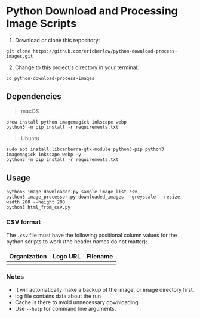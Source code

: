 # Python Download and Processing Image Scripts
1. Download or clone this repository: 
```
git clone https://github.com/ericberlow/python-download-process-images.git
```
2. Change to this project's directory in your terminal: 
```
cd python-download-process-images
```

## Dependencies
> macOS
```
brew install python imagemagick inkscape webp
python3 -m pip install -r requirements.txt
```
> Ubuntu
```
sudo apt install libcanberra-gtk-module python3-pip python3 imagemagick inkscape webp -y
python3 -m pip install -r requirements.txt
```

## Usage
```
python3 image_downloader.py sample_image_list.csv
python3 image_processor.py downloaded_images --greyscale --resize --width 200 --height 200
python3 html_from_csv.py
```
### CSV format
The `.csv` file must have the following positional column values for the python scripts to work  (the header names do not matter):

| Organization | Logo URL | Filename |
|--------------|----------|----------|
|              |          |          |

### Notes
- It will automatically make a backup of the image, or image directory first.
- log file contains data about the run
- Cache is there to avoid unnecessary downloading
- Use `--help` for command line arguments.

